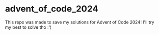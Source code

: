 # advent_of_code_2024
This repo was made to save my solutions for Advent of Code 2024! I'll try my best to solve tho :')
